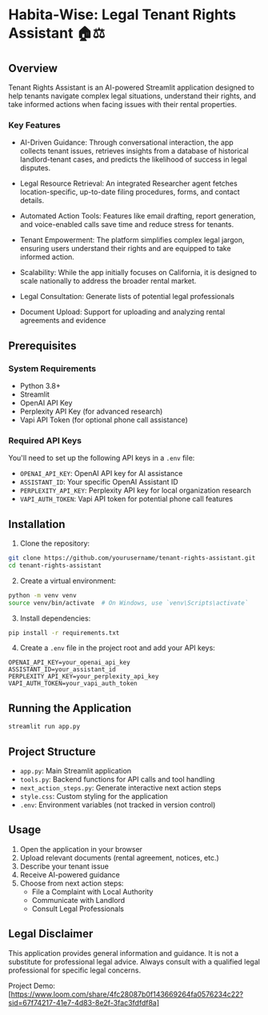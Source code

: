 # Habita-Wise: Legal Tenant Rights Assistant 🏠⚖️

## Overview

Tenant Rights Assistant is an AI-powered Streamlit application designed to help tenants navigate complex legal situations, understand their rights, and take informed actions when facing issues with their rental properties.

### Key Features

- AI-Driven Guidance: Through conversational interaction, the app collects tenant issues, retrieves insights from a database of historical landlord-tenant cases, and predicts the likelihood of success in legal disputes.

- Legal Resource Retrieval: An integrated Researcher agent fetches location-specific, up-to-date filing procedures, forms, and contact details.

- Automated Action Tools: Features like email drafting, report generation, and voice-enabled calls save time and reduce stress for tenants.

- Tenant Empowerment: The platform simplifies complex legal jargon, ensuring users understand their rights and are equipped to take informed action.

- Scalability: While the app initially focuses on California, it is designed to scale nationally to address the broader rental market.
- Legal Consultation: Generate lists of potential legal professionals
- Document Upload: Support for uploading and analyzing rental agreements and evidence

## Prerequisites

### System Requirements
- Python 3.8+
- Streamlit
- OpenAI API Key
- Perplexity API Key (for advanced research)
- Vapi API Token (for optional phone call assistance)

### Required API Keys
You'll need to set up the following API keys in a `.env` file:
- `OPENAI_API_KEY`: OpenAI API key for AI assistance
- `ASSISTANT_ID`: Your specific OpenAI Assistant ID
- `PERPLEXITY_API_KEY`: Perplexity API key for local organization research
- `VAPI_AUTH_TOKEN`: Vapi API token for potential phone call features

## Installation

1. Clone the repository:
```bash
git clone https://github.com/yourusername/tenant-rights-assistant.git
cd tenant-rights-assistant
```

2. Create a virtual environment:
```bash
python -m venv venv
source venv/bin/activate  # On Windows, use `venv\Scripts\activate`
```

3. Install dependencies:
```bash
pip install -r requirements.txt
```

4. Create a `.env` file in the project root and add your API keys:
```
OPENAI_API_KEY=your_openai_api_key
ASSISTANT_ID=your_assistant_id
PERPLEXITY_API_KEY=your_perplexity_api_key
VAPI_AUTH_TOKEN=your_vapi_auth_token
```

## Running the Application

```bash
streamlit run app.py
```

## Project Structure

- `app.py`: Main Streamlit application
- `tools.py`: Backend functions for API calls and tool handling
- `next_action_steps.py`: Generate interactive next action steps
- `style.css`: Custom styling for the application
- `.env`: Environment variables (not tracked in version control)

## Usage

1. Open the application in your browser
2. Upload relevant documents (rental agreement, notices, etc.)
3. Describe your tenant issue
4. Receive AI-powered guidance
5. Choose from next action steps:
   - File a Complaint with Local Authority
   - Communicate with Landlord
   - Consult Legal Professionals


## Legal Disclaimer

This application provides general information and guidance. It is not a substitute for professional legal advice. Always consult with a qualified legal professional for specific legal concerns.


Project Demo: [https://www.loom.com/share/4fc28087b0f143669264fa0576234c22?sid=67f74217-41e7-4d83-8e2f-3fac3fdfdf8a]
